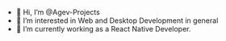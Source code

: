 - 👋 Hi, I’m @Agev-Projects
- 👀 I’m interested in Web and Desktop Development in general
- 🌱 I’m currently working as a React Native Developer.

<!---
Agev-Projects/Agev-Projects is a ✨ special ✨ repository because its `README.md` (this file) appears on your GitHub profile.
You can click the Preview link to take a look at your changes.
--->
